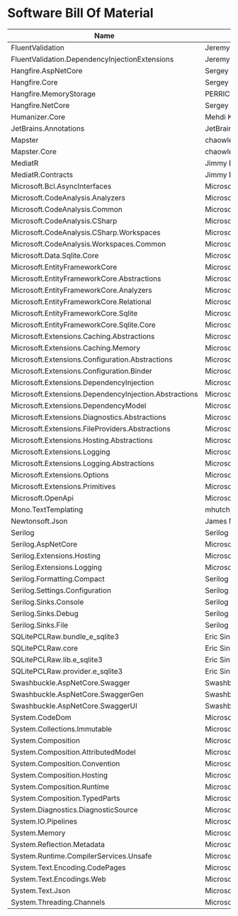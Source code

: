 # Software Bill Of Material

Name | Author | Version | License
---|---|---|---
FluentValidation | Jeremy Skinner | 11.8.0 | Apache-2.0
FluentValidation.DependencyInjectionExtensions | Jeremy Skinner | 11.8.0 | Apache-2.0
Hangfire.AspNetCore | Sergey Odinokov | 1.8.6 | NOASSERTION
Hangfire.Core | Sergey Odinokov | 1.8.6 | NOASSERTION
Hangfire.MemoryStorage | PERRICHOT Florian | 1.8.0 | Apache-2.0
Hangfire.NetCore | Sergey Odinokov | 1.8.6 | NOASSERTION
Humanizer.Core | Mehdi Khalili, Claire Novotny | 2.14.1 | MIT
JetBrains.Annotations | JetBrains | 2023.3.0 | MIT
Mapster | chaowlert,eric_swann | 7.4.0 | MIT
Mapster.Core | chaowlert,eric_swann,andrerav | 1.2.1 | MIT
MediatR | Jimmy Bogard | 12.2.0 | Apache-2.0
MediatR.Contracts | Jimmy Bogard | 2.0.1 | Apache-2.0
Microsoft.Bcl.AsyncInterfaces | Microsoft | 6.0.0 | MIT
Microsoft.CodeAnalysis.Analyzers | Microsoft | 3.3.3 | MIT
Microsoft.CodeAnalysis.Common | Microsoft | 4.5.0 | MIT
Microsoft.CodeAnalysis.CSharp | Microsoft | 4.5.0 | MIT
Microsoft.CodeAnalysis.CSharp.Workspaces | Microsoft | 4.5.0 | MIT
Microsoft.CodeAnalysis.Workspaces.Common | Microsoft | 4.5.0 | MIT
Microsoft.Data.Sqlite.Core | Microsoft | 8.0.0 | MIT
Microsoft.EntityFrameworkCore | Microsoft | 8.0.0 | MIT
Microsoft.EntityFrameworkCore.Abstractions | Microsoft | 8.0.0 | MIT
Microsoft.EntityFrameworkCore.Analyzers | Microsoft | 8.0.0 | MIT
Microsoft.EntityFrameworkCore.Relational | Microsoft | 8.0.0 | MIT
Microsoft.EntityFrameworkCore.Sqlite | Microsoft | 8.0.0 | MIT
Microsoft.EntityFrameworkCore.Sqlite.Core | Microsoft | 8.0.0 | MIT
Microsoft.Extensions.Caching.Abstractions | Microsoft | 8.0.0 | MIT
Microsoft.Extensions.Caching.Memory | Microsoft | 8.0.0 | MIT
Microsoft.Extensions.Configuration.Abstractions | Microsoft | 8.0.0 | MIT
Microsoft.Extensions.Configuration.Binder | Microsoft | 8.0.0 | MIT
Microsoft.Extensions.DependencyInjection | Microsoft | 8.0.0 | MIT
Microsoft.Extensions.DependencyInjection.Abstractions | Microsoft | 8.0.0 | MIT
Microsoft.Extensions.DependencyModel | Microsoft | 8.0.0 | MIT
Microsoft.Extensions.Diagnostics.Abstractions | Microsoft | 8.0.0 | MIT
Microsoft.Extensions.FileProviders.Abstractions | Microsoft | 8.0.0 | MIT
Microsoft.Extensions.Hosting.Abstractions | Microsoft | 8.0.0 | MIT
Microsoft.Extensions.Logging | Microsoft | 8.0.0 | MIT
Microsoft.Extensions.Logging.Abstractions | Microsoft | 8.0.0 | MIT
Microsoft.Extensions.Options | Microsoft | 8.0.0 | MIT
Microsoft.Extensions.Primitives | Microsoft | 8.0.0 | MIT
Microsoft.OpenApi | Microsoft | 1.2.3 | MIT
Mono.TextTemplating | mhutch | 2.2.1 | MIT
Newtonsoft.Json | James Newton-King | 11.0.1 | MIT
Serilog | Serilog Contributors | 3.1.1 | Apache-2.0
Serilog.AspNetCore | Microsoft,Serilog Contributors | 8.0.0 | Apache-2.0
Serilog.Extensions.Hosting | Microsoft,Serilog Contributors | 8.0.0 | Apache-2.0
Serilog.Extensions.Logging | Microsoft,Serilog Contributors | 8.0.0 | Apache-2.0
Serilog.Formatting.Compact | Serilog Contributors | 2.0.0 | Apache-2.0
Serilog.Settings.Configuration | Serilog Contributors | 8.0.0 | Apache-2.0
Serilog.Sinks.Console | Serilog Contributors | 5.0.0 | Apache-2.0
Serilog.Sinks.Debug | Serilog Contributors | 2.0.0 | Apache-2.0
Serilog.Sinks.File | Serilog Contributors | 5.0.0 | Apache-2.0
SQLitePCLRaw.bundle_e_sqlite3 | Eric Sink | 2.1.6 | Apache-2.0
SQLitePCLRaw.core | Eric Sink | 2.1.6 | Apache-2.0
SQLitePCLRaw.lib.e_sqlite3 | Eric Sink | 2.1.6 | Apache-2.0
SQLitePCLRaw.provider.e_sqlite3 | Eric Sink | 2.1.6 | Apache-2.0
Swashbuckle.AspNetCore.Swagger | Swashbuckle.AspNetCore.Swagger | 6.5.0 | MIT
Swashbuckle.AspNetCore.SwaggerGen | Swashbuckle.AspNetCore.SwaggerGen | 6.5.0 | MIT
Swashbuckle.AspNetCore.SwaggerUI | Swashbuckle.AspNetCore.SwaggerUI | 6.5.0 | MIT
System.CodeDom | Microsoft | 4.4.0 | 
System.Collections.Immutable | Microsoft | 6.0.0 | MIT
System.Composition | Microsoft | 6.0.0 | MIT
System.Composition.AttributedModel | Microsoft | 6.0.0 | MIT
System.Composition.Convention | Microsoft | 6.0.0 | MIT
System.Composition.Hosting | Microsoft | 6.0.0 | MIT
System.Composition.Runtime | Microsoft | 6.0.0 | MIT
System.Composition.TypedParts | Microsoft | 6.0.0 | MIT
System.Diagnostics.DiagnosticSource | Microsoft | 8.0.0 | MIT
System.IO.Pipelines | Microsoft | 6.0.3 | MIT
System.Memory | Microsoft | 4.5.3 | 
System.Reflection.Metadata | Microsoft | 6.0.1 | MIT
System.Runtime.CompilerServices.Unsafe | Microsoft | 6.0.0 | MIT
System.Text.Encoding.CodePages | Microsoft | 6.0.0 | MIT
System.Text.Encodings.Web | Microsoft | 8.0.0 | MIT
System.Text.Json | Microsoft | 8.0.0 | MIT
System.Threading.Channels | Microsoft | 6.0.0 | MIT
